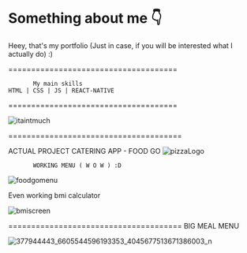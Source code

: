 # Something about me 👇
Heey, that's my portfolio (Just in case, if you will be interested what I actually do) :)

=====================================

           My main skills
    HTML | CSS | JS | REACT-NATIVE


=====================================


![itaintmuch](https://github.com/pogromcakaszy/ReactNativePortfolio/assets/104156848/5d0a2e1b-769a-4876-b3dc-63d2ff1e06c7)


======================================


ACTUAL PROJECT
CATERING APP - FOOD GO
![pizzaLogo](https://github.com/pogromcakaszy/ReactNativePortfolio/assets/104156848/b1789661-0a43-41d7-b677-223eedd478f7)

           WORKING MENU ( W O W ) :D

![foodgomenu](https://github.com/pogromcakaszy/ReactNativePortfolio/assets/104156848/c6d014a4-94d5-444a-96ba-563583ad0c2a)

Even working bmi calculator 

![bmiscreen](https://github.com/pogromcakaszy/ReactNativePortfolio/assets/104156848/49119365-79c7-4c81-bdc8-bb8cb87e50aa)

======================================
BIG MEAL MENU





![377944443_6605544596193353_4045677513671386003_n](https://github.com/pogromcakaszy/ReactNativePortfolio/assets/104156848/67829a46-b1b3-44da-8aa6-3ec909f8a942)



